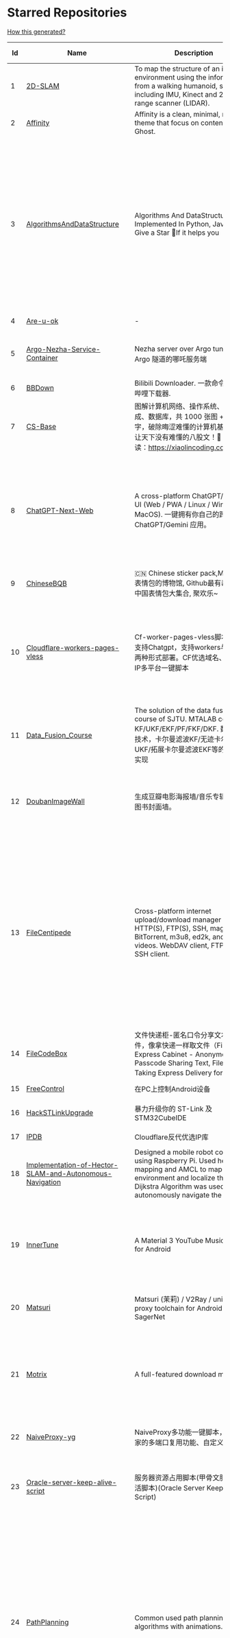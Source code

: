 # Starred Repositories  
[How this generated?](../master/USAGE.md)  
  
| Id 			| Name			| Description | Star Counts | Topics/Tags   | Last Updated 	|  
| ----------- | ----------- 	| ----------- | ----------- | ----------- 	| -----------   |  
|1|[2D-SLAM](https://github.com/Pontusun/2D-SLAM.git)|To map the structure of an indoor environment using the information from a walking humanoid, sensors including IMU, Kinect and 2D laser range scanner (LIDAR).|14||2-4-2015|  
|2|[Affinity](https://github.com/Showfom/Affinity.git)|Affinity is a clean, minimal, modern theme that focus on content for Ghost.|137|ghost, ghost-theme, ghost-themes|16-12-2019|  
|3|[AlgorithmsAndDataStructure](https://github.com/Py-Contributors/AlgorithmsAndDataStructure.git)|Algorithms And DataStructure Implemented In Python, Java & CPP, Give a Star 🌟If it helps you|885|data-structures, algorithms-and-data-structures, python-data-structures, python-algorithms, backtracking-algorithm, linkedlist, algorithm, cpp, python, algorithms, open-source, java, javascript, python3, computer-science|13-3-2024|  
|4|[Are-u-ok](https://github.com/AUK9527/Are-u-ok.git)|-|6950||26-3-2024|  
|5|[Argo-Nezha-Service-Container](https://github.com/fscarmen2/Argo-Nezha-Service-Container.git)|Nezha server over Argo tunnel 使用 Argo 隧道的哪吒服务端|412|nezha, probe, argo, cloudflared, paas, tunnel, vps|4-4-2024|  
|6|[BBDown](https://github.com/nilaoda/BBDown.git)|Bilibili Downloader. 一款命令行式哔哩哔哩下载器.|8349|downloader|13-11-2023|  
|7|[CS-Base](https://github.com/xiaolincoder/CS-Base.git)|图解计算机网络、操作系统、计算机组成、数据库，共 1000 张图 + 50 万字，破除晦涩难懂的计算机基础知识，让天下没有难懂的八股文！🚀 在线阅读：https://xiaolincoding.com  |12479|java, cpp, python, c, golang, linux, network, tcp|7-4-2024|  
|8|[ChatGPT-Next-Web](https://github.com/ChatGPTNextWeb/ChatGPT-Next-Web.git)|A cross-platform ChatGPT/Gemini UI (Web / PWA / Linux / Win / MacOS). 一键拥有你自己的跨平台 ChatGPT/Gemini 应用。|67508|chatgpt, nextjs, vercel, webui, cross-platform, tauri, tauri-app, react, desktop, gemini, fe, gemini-pro, gemini-server, gemini-ultra, ollama, groq, claude, calclaude|16-4-2024|  
|9|[ChineseBQB](https://github.com/zhaoolee/ChineseBQB.git)|🇨🇳 Chinese sticker pack,More joy / 表情包的博物馆, Github最有毒的仓库, 中国表情包大集合, 聚欢乐~|11811||6-11-2023|  
|10|[Cloudflare-workers-pages-vless](https://github.com/yonggekkk/Cloudflare-workers-pages-vless.git)|Cf-worker-pages-vless脚本，默认支持Chatgpt，支持workers与pages两种形式部署。CF优选域名、优选反代IP多平台一键脚本|2256|cdn, domain, vless, cloudflare-workers, edgetunnel, v2ray, xray, proxy, ygkkk, cloudflare-pages, edtunnel, cloudflare, chatgpt|17-4-2024|  
|11|[Data_Fusion_Course](https://github.com/Changjing-Liu/Data_Fusion_Course.git)|The solution of the data fusion  course of SJTU. MTALAB code for KF/UKF/EKF/PF/FKF/DKF. 数据融合技术，卡尔曼滤波KF/无迹卡尔曼滤波UKF/拓展卡尔曼滤波EKF等的MATLAB实现|50|kalman-filter, kalman|9-7-2023|  
|12|[DoubanImageWall](https://github.com/icue/DoubanImageWall.git)|生成豆瓣电影海报墙/音乐专辑封面墙/图书封面墙。|180|douban, douban-movie, douban-music, douban-crawler, douban-spider, douban-book|2-1-2023|  
|13|[FileCentipede](https://github.com/filecxx/FileCentipede.git)|Cross-platform internet upload/download manager for HTTP(S), FTP(S), SSH, magnet-link, BitTorrent, m3u8, ed2k, and online videos.  WebDAV client, FTP client, SSH client.|6610|bittorrent-client, download-manager, download-videos, bt, magnet, libtorrent, http-client, ftp-client, download, video-downloader, stream-downloader, torrent, qbittorrent, transmission, webdav-client, ssh-client, m3u8, remote-download, qt|1-4-2024|  
|14|[FileCodeBox](https://github.com/vastsa/FileCodeBox.git)|文件快递柜-匿名口令分享文本，文件，像拿快递一样取文件（File Express Cabinet - Anonymous Passcode Sharing Text, Files, Like Taking Express Delivery for Files）|3169|python, anonymous, fastapi, tool|9-4-2024|  
|15|[FreeControl](https://github.com/pdone/FreeControl.git)|在PC上控制Android设备|1541|android, adb, scrcpy|12-4-2024|  
|16|[HackSTLinkUpgrade](https://github.com/armink/HackSTLinkUpgrade.git)|暴力升级你的 ST-Link 及 STM32CubeIDE|88|st-link, stm32, stcubeide, cubeide|4-12-2022|  
|17|[IPDB](https://github.com/ymyuuu/IPDB.git)|Cloudflare反代优选IP库|624||17-4-2024|  
|18|[Implementation-of-Hector-SLAM-and-Autonomous-Navigation](https://github.com/Badri-R-S/Implementation-of-Hector-SLAM-and-Autonomous-Navigation.git)|Designed a mobile robot controlled using Raspberry Pi. Used hector mapping and AMCL to map the environment and localize the robot. Dijkstra Algorithm was used to autonomously navigate the robot.|2|amcl, hector-slam, ros, slam|13-11-2022|  
|19|[InnerTune](https://github.com/z-huang/InnerTune.git)|A Material 3 YouTube Music client for Android|3250|music, music-player, youtube, android, youtube-music, material-design, materialyou, innertube|21-1-2024|  
|20|[Matsuri](https://github.com/MatsuriDayo/Matsuri.git)|Matsuri (茉莉) / V2Ray / universal proxy toolchain for Android / Fork of SagerNet|2499|android, shadowsocks, v2ray, anticensorship|30-6-2023|  
|21|[Motrix](https://github.com/agalwood/Motrix.git)|A full-featured download manager.|43113|motrix, aria2, download-manager, macos, windows, linux, bittorrent, magnet, electron, bt, mac, download, torrent|7-6-2023|  
|22|[NaiveProxy-yg](https://github.com/yonggekkk/NaiveProxy-yg.git)|NaiveProxy多功能一键脚本，全网独家的多端口复用功能、自定义伪装站|267|acme, naiveproxy, warp, ygkkk|18-12-2023|  
|23|[Oracle-server-keep-alive-script](https://github.com/spiritLHLS/Oracle-server-keep-alive-script.git)|服务器资源占用脚本(甲骨文服务器保活脚本)(Oracle Server Keep Alive Script)|1501|alive, centos, debian, oracle, redhat, server, ubuntu, bash, oracle-cloud, dynamic, speedtest-cli, speedtest-go|22-10-2023|  
|24|[PathPlanning](https://github.com/zhm-real/PathPlanning.git)|Common used path planning algorithms with animations.|7316|astar, anytime-repairing-astar, learning-realtime-astar, realtime-adaptive-astar, lifelong-planning-astar, dstar, dstar-lite, anytime-dstar, rrt, rrt-star, rrt-connect, dynamic-rrt, extended-rrt, informed-rrt-star, fast-marching-trees, rrt-star-smart, batch-informed-trees, path-planning|14-12-2020|  
|25|[ROS-Autonomous-Robot](https://github.com/Abinay-Brown/ROS-Autonomous-Robot.git)|Autonomous Differential Drive Robot equipped with LIDAR AND IMU uses Hector-SLAM for mapping and ROS Navigation Stack to navigate autonomously|7||27-7-2023|  
|26|[Shadowrocket-ADBlock-Rules](https://github.com/h2y/Shadowrocket-ADBlock-Rules.git)|提供多款 Shadowrocket 规则，带广告过滤功能。用于 iOS 未越狱设备选择性地自动翻墙。|15427|shadowrocket, surge, gfw, shadowsocks, shadowsocksr, ssr, proxy|12-4-2021|  
|27|[SteamTools](https://github.com/BeyondDimension/SteamTools.git)|🛠「Watt Toolkit」是一个开源跨平台的多功能 Steam 工具箱。|18139|steam, csharp, dotnet, wpf, mvvm, xaml, avalonia, avaloniaui, dotnetcore, cross-platform, steamtools, linux-app, windows-app, macos-app, ios-app, android-app, crossplatform|17-4-2024|  
|28|[TVBox](https://github.com/2hacc/TVBox.git)|TVBox 网络接口，更新速度快，接口访问速度快且稳定！|3820|tvbox|29-3-2024|  
|29|[Telegraph-Image](https://github.com/cf-pages/Telegraph-Image.git)|Image Hosting solution, Flickr/imgur alternative, make it easy for users to share their images. Using Cloudflare Pages and Telegraph.|2342|cloudflare, cloudflare-pages, flickr, image, image-host, image-hosting, image-sharing, imgur, serverless, telegraph, upload-images|31-3-2024|  
|30|[Umi-OCR](https://github.com/hiroi-sora/Umi-OCR.git)|OCR software, free and offline. 开源、免费的离线OCR软件。支持截屏/批量导入图片，PDF文档识别，排除水印/页眉页脚，扫描/生成二维码。内置多国语言库。|20825|paddleocr, ocr, ocr-python|11-4-2024|  
|31|[UnblockNeteaseMusic](https://github.com/nondanee/UnblockNeteaseMusic.git)|Revive unavailable songs for Netease Cloud Music|17349|netease-cloud-music, unblocker, proxy-server|22-12-2020|  
|32|[VipVideo](https://github.com/iodefog/VipVideo.git)|各大网站vip视频、世界杯直播（CCTV5）免费观看 - Mac版。付费电影，VIP会员剧等，去广告播放。自用视频或者电影URL，音乐破解URL，CCTV等电视播放URL，爱奇艺、腾讯视频、芒果视频、bilibili、美剧、韩剧、日剧、音乐破解|3027||18-1-2023|  
|33|[X-TRACK](https://github.com/FASTSHIFT/X-TRACK.git)|A GPS bicycle speedometer that supports offline maps and track recording |5055|gps, gps-tracking, bicycle, speedometer, offline-maps, mcu, lvgl, mvp, gpx|22-9-2023|  
|34|[YYeTsBot](https://github.com/tgbot-collection/YYeTsBot.git)|🎬 人人影视 机器人和网站，包含人人影视全部资源以及众多网友的网盘分享|13900|yyets, telegram-bot, movies, tv-shows, bot, zimuxia|29-2-2024|  
|35|[aliyundrive-webdav](https://github.com/messense/aliyundrive-webdav.git)|阿里云盘 WebDAV 服务|9414|aliyundrive, aliyundrive-client, webdav-server, openwrt-package, luci-app|15-4-2024|  
|36|[aria2](https://github.com/aria2/aria2.git)|aria2 is a lightweight multi-protocol & multi-source, cross platform download utility operated in command-line. It supports HTTP/HTTPS, FTP, SFTP, BitTorrent and Metalink.|33483|cpp11, http, ftp, sftp, bittorrent, rpc, download, metalink|24-1-2024|  
|37|[awesome-english-ebooks](https://github.com/hehonghui/awesome-english-ebooks.git)|经济学人(含音频)、纽约客、卫报、连线、大西洋月刊等英语杂志免费下载,支持epub、mobi、pdf格式, 每周更新|16352|download, ebooks, economist, economist-ebooks, new-yorker, pdf|13-4-2024|  
|38|[awesome-toolbox-chinese](https://github.com/bestxtools/awesome-toolbox-chinese.git)|🧰 优秀工具箱集合 - 收集，推荐好用、优秀的工具箱。工具箱大全。  https://awesome-toolbox-chinese.bestxtools.com/   https://😎🧰.bestxtools.com/|939|toolbox, toolboxes, tools, awesome-list, awesome, awesome-toolbox, awesome-tools, online-tools, online-tools-websites, bestxtools|28-8-2023|  
|39|[bili2text](https://github.com/lanbinshijie/bili2text.git)|Bilibili视频转文字，一步到位，输入链接即可使用|330||25-11-2023|  
|40|[biliup](https://github.com/biliup/biliup.git)|全自动录播、直播录制、分p投稿工具，支持twitch、ytb频道搬运。|2404|bilibili, huya, douyu, douyin, bilibiliupload, youtube, twitch, downloader, download|17-4-2024|  
|41|[cashbook-desktop](https://github.com/dingdangdog/cashbook-desktop.git)|web  cashbook   web 记账本，使用Electron套壳打包为windows桌面程序|26|cashbook, electron, web, application, windows, docker, exe, ledger|17-4-2024|  
|42|[clash-verge-rev](https://github.com/clash-verge-rev/clash-verge-rev.git)|Continuation of Clash Verge - A Clash Meta GUI based on Tauri (Windows, MacOS, Linux)|16647|clash, clash-meta, clash-verge, linux, mac, tauri-app, windows, mihomo|17-4-2024|  
|43|[cloudflare](https://github.com/ip-scanner/cloudflare.git)|-|3549||14-2-2024|  
|44|[cloudflare_temp_email](https://github.com/dreamhunter2333/cloudflare_temp_email.git)|CloudFlare free temp domain email 免费收发 临时域名邮箱|663|cloudflare-email, cloudflare-pages, cloudflare-workers, email, free|16-4-2024|  
|45|[deploy](https://github.com/pandora-next/deploy.git)|Pandora Cloud + Pandora Server + Shared Chat + BackendAPI Proxy + Chat2API + Signup Free = PandoraNext. New GPTs(Gizmo) UI, All in one!|10981|chatgpt, openai, pandora|22-12-2023|  
|46|[dijkstras-algorithm](https://github.com/mburst/dijkstras-algorithm.git)|Implementations of Dijkstra's shortest path algorithm in different languages|510||21-2-2023|  
|47|[echarts](https://github.com/apache/echarts.git)|Apache ECharts is a powerful, interactive charting and data visualization library for browser|58871|echarts, data-visualization, charts, charting-library, visualization, apache, data-viz, canvas, svg|16-4-2024|  
|48|[extract_forward_tgbot](https://github.com/AhFeil/extract_forward_tgbot.git)|存储转发给它的消息，并能推送到网页，方便查看编辑信息，附带拼接图片、视频转 GIF 功能。 Store the messages forwarded to it, and be able to push them to the web page, for easy viewing and editing of the information.|65|python3, telegram-bot|9-4-2024|  
|49|[free](https://github.com/freefq/free.git)|翻墙、免费翻墙、免费科学上网、免费节点、免费梯子、免费ss/v2ray/trojan节点、蓝灯、谷歌商店、翻墙梯子|36319|fanqiang, v2ray, lantern, trojan, freefq, gfw, vmess, bulink, vpn, shadowsocks|6-2-2024|  
|50|[get_subscribe](https://github.com/ermaozi/get_subscribe.git)|✈️ 免费机场  / 免费VPN -> 自动获取免 clash/v2ray/trojan/sr/ssr 订阅链接，间隔12小时持续更新   科学上网   翻墙|5931|clash, v2ray, trojan, trojan-go, sr, ssr, android, vpn|17-4-2024|  
|51|[halo](https://github.com/halo-dev/halo.git)|强大易用的开源建站工具。|31393|halo, cms, halocms, content-management-system, blog, blog-engine, wordpress-alternative|16-4-2024|  
|52|[hector_slam_Ceres](https://github.com/wenbowen123/hector_slam_Ceres.git)|"Localization and Perception for Control and Decision-Making of a Low-Speed Autonomous Shuttle in a Campus Pilot Deployment." SAE International Journal of Connected and Automated Vehicles 1, no. 12-01-02-0003 (2018).|21|slam, robotics, self-driving-car, ceres-solver|21-4-2019|  
|53|[hexo](https://github.com/hexojs/hexo.git)|A fast, simple & powerful blog framework, powered by Node.js.|38387|hexo, javascript, nodejs, static-site-generator, typescript|17-4-2024|  
|54|[html5-speedtest](https://github.com/insoxin/html5-speedtest.git)|一个基于HTML5的Speedtest 开源速度测试(服务器网速)只有9kb的精简汉化|107|html5-speedtest, speedtest|20-9-2019|  
|55|[iptv-sources](https://github.com/HerbertHe/iptv-sources.git)|Autoupdate iptv sources|3863|iptv, iptv-channels, iptv-m3u, m3u, kodi, tvbox, diyp, docker|29-3-2024|  
|56|[iptv-sources](https://github.com/wuhu-pig/iptv-sources.git)|自动抓取更新iptv源 Autoupdate iptv sources|1||17-12-2023|  
|57|[jpg2gif](https://github.com/hellodk34/jpg2gif.git)|把telegram导出的jpg/jpeg/png静态表情图片转换成微信能够导入的.gif文件|68|sticker, stickers, telegram|10-4-2024|  
|58|[keyword_alert_bot](https://github.com/Hootrix/keyword_alert_bot.git)|telegram keyword alert bot ⏰|198|telegram-bot, bot, python, telegram|9-4-2024|  
|59|[lottie-converter](https://github.com/ed-asriyan/lottie-converter.git)|Converts Lottie Animations (.json / .lottie) and Telegram stickers (*.tgs) to GIF / PNG / APNG / WEBP|724|tgs, telegram, gif, sticker, lottie, stickers, animated-stickers, animated-gifs, gifski, webp, apng, png, tgs-to-apng, tgs-to-gif, tgs-to-png, tgs-to-webp, lottie-to-apng, lottie-to-gif, lottie-to-webp|3-2-2024|  
|60|[matlab_motion_planning](https://github.com/ai-winter/matlab_motion_planning.git)|Motion planning and Navigation of AGV/AMR：ROS planner plugin implementation of A*, Theta*, JPS, D*, LPA*, D* Lite, RRT, RRT*, RRT-Connect, Informed RRT*, ACO, Voronoi, PID, LQR, MPC, APF, DWA, Bezier, B-spline, Dubins, Reeds-Shepp etc.|160|a-star, d-star, dijkstra, dynamic-window-approach, informed-rrt-star, jump-point-search, motion-planning, rrt, rrt-connect, rrt-star, ant-colony-optimization, pid-control, voronoi, theta-star, artificial-potential-field, lqr-controller, mpc-control|8-2-2024|  
|61|[mdx-editor](https://github.com/maqi1520/mdx-editor.git)|⛷ A versatile WeChat typesetting editor，also a cross-platform Markdown note-taking software ⛷ 微信排版编辑器，也是一款跨平台 Markdown 笔记软件|831|mdx, online, markdown-editor, markdown, nextjs|13-1-2024|  
|62|[mihomo](https://github.com/MetaCubeX/mihomo.git)|A simple Python Pydantic model for Honkai: Star Rail parsed data from the Mihomo API.|12334|honkai-star-rail, mihomo, python, star-rail-api|4-3-2024|  
|63|[n8n](https://github.com/n8n-io/n8n.git)|Free and source-available fair-code licensed workflow automation tool. Easily automate tasks across different services.|40427|automation, automated, iaas, ipaas, n8n, workflow, typescript, node, self-hosted, integrations, workflow-automation, cli, development, docker, low-code, low-code-development-platform, data-flow, integration-framework, apis, low-code-platform|17-4-2024|  
|64|[nekoray](https://github.com/MatsuriDayo/nekoray.git)|Qt based cross-platform GUI proxy configuration manager (backend: v2ray / sing-box)|10188|linux, proxy, qt, shadowsocks, sing-box, trojan, v2ray, vless, vmess, windows|24-2-2024|  
|65|[new-pac](https://github.com/Alvin9999/new-pac.git)|翻墙-科学上网、自由上网、免费科学上网、免费翻墙、油管youtube、fanqiang、VPN、一键翻墙浏览器，vps一键搭建翻墙服务器脚本/教程，免费shadowsocks/ss/ssr/v2ray/goflyway账号/节点，翻墙梯子，电脑、手机、iOS、安卓、windows、Mac、Linux、路由器翻墙、科学上网|51627|fanqiang, free-ssr, free-ss, ssr, shadowsocks, v2ray, gfw, shadowsocksr, ss, vmess, brook, goflyway, naiveproxy, freegate, kcptun, trojan, vpn, lantern|17-4-2024|  
|66|[plugins](https://github.com/typecho-fans/plugins.git)|Typecho Fans插件作品目录|1704|typecho, typecho-plugin, php, javascript|31-3-2024|  
|67|[qrcp](https://github.com/claudiodangelis/qrcp.git)|:zap: Transfer files over wifi from your computer to your mobile device by scanning a QR code without leaving the terminal.|9767|utility, golang, qrcode, cli, command-line|3-2-2024|  
|68|[radishes](https://github.com/radishes-music/radishes.git)|Cross-platform copyright-free music platform（跨平台的无版权的音乐平台）. 支持 windows / macos / linux / web|1040|radishes, music, electron, vue3, typescript, id3-writer, id3-reader, music-player, unblock, vip|1-3-2024|  
|69|[robot_pose_ekf](https://github.com/udacity/robot_pose_ekf.git)|The robot_pose_ekf ROS package applies sensor fusion on the robot IMU and odometry values to estimate its 3D pose.|339||8-12-2021|  
|70|[robot_pose_ekf](https://github.com/ros-planning/robot_pose_ekf.git)|robot_pose_ekf package for ROS Melodic and later|270||2-3-2021|  
|71|[robot_pose_ekf_learning](https://github.com/WinDistance/robot_pose_ekf_learning.git)|robot_pose_ekf 注释|5||20-11-2019|  
|72|[robot_pose_ekf_study](https://github.com/qianlima8888/robot_pose_ekf_study.git)|对ros下的robot_pose_ekf包源码依照个人理解添加注释|3||17-4-2019|  
|73|[rrt-algorithms](https://github.com/motion-planning/rrt-algorithms.git)|n-dimensional RRT, RRT* (RRT-Star)|521|geometry, rrt, rrt-star, algorithm, algorithms, random, motion-planning, tree|5-3-2024|  
|74|[scoutrobot](https://github.com/abelmeadows/scoutrobot.git)|We have successfully implemented the autonomous navigation of UAV with our custom python node using LiDAR ; 2D mapping with Hector SLAM and 3D mapping using Octomap algorithms in the ROS simulation environment. We also implemented an algorithm to manage the battery life of the UAV though which the UAV can use to return home when the battery-level drops down to a certain percentage.|48||27-4-2019|  
|75|[server](https://github.com/screego/server.git)|screen sharing for developers https://screego.net/|6678|webrtc, screensharing-tool, privacy, selfhosted, docker, go|10-2-2024|  
|76|[shuyuan](https://github.com/shidahuilang/shuyuan.git)|香色闺阁+阅读3.0书源+源阅读+爱阅书香+花火阅读+读不舍手+IPTV源+IPA巨魔应用=自动更新|3831|xiangsegige, reader, shuyuan, yuedu, aiyueshuxiang, yuanyuedu, iptv, ipa, trollstore, tts|16-4-2024|  
|77|[sing-box_hysteria2_tuic_argo_reality](https://github.com/yonggekkk/sing-box_hysteria2_tuic_argo_reality.git)|Sing-box精装桶一键脚本【Hysteria2、Tuic5、Vless-reality、Vmess-ws/argo】：支持多端口跳跃、自签/acme双证书、Argo固定临时双隧道等功能；singbox电脑网页客户端(支持订阅链接与本地配置直接读取)|1345|argo, clash-meta, hysteria2, nekobox, sing-box, v2rayn, openclash, shadowrocket, cdn, cloudflared, acme, telegram-bot, geosite, v2ray, xray, tuic, singbox, warp|26-3-2024|  
|78|[sshwifty](https://github.com/nirui/sshwifty.git)|Web SSH & Telnet (WebSSH & WebTelnet client) 🔮|2102|webssh, webssh2, webtelnet, telnet, ssh|4-4-2024|  
|79|[starred-repo-toc](https://github.com/yks0000/starred-repo-toc.git)|Generates Markdown table for all Starred Repositories by a GitHub user.|35|starred-repositories, starred|17-4-2024|  
|80|[translators](https://github.com/zotero/translators.git)|Zotero Translators|1127||11-4-2024|  
|81|[v2rayN](https://github.com/2dust/v2rayN.git)|A GUI client for Windows, support Xray core and v2fly core and others|60926|windows, proxy, socks5, shadowsocks, trojan, v2ray, v2fly, xray, vmess, vless, xtls|11-4-2024|  
|82|[v9porn](https://github.com/techGay/v9porn.git)|9*Porn Android 客户端，突破游客每天观看10次视频的限制，还可以下载视频|4627|rxjava2, retrofit2, mvp-architecture, dagger2, rxcache|11-6-2022|  
|83|[vaultwarden](https://github.com/dani-garcia/vaultwarden.git)|Unofficial Bitwarden compatible server written in Rust, formerly known as bitwarden_rs|32747|vaultwarden, bitwarden, rust, docker, rocket, hacktoberfest, bitwarden-rs|6-4-2024|  
|84|[vps-inventory-monitoring](https://github.com/546669204/vps-inventory-monitoring.git)|VPS库存监控系统 --- 实时把握库存信息|324||8-7-2019|  
|85|[warp-yg](https://github.com/yonggekkk/warp-yg.git)|warp多功能一键脚本，支持warp-go与wgcf切换，无限生成warp配置文件，支持升级warp+、warp团队账户，查看VPS本地IP、netflix、chatgpt解锁状态|3032|netflix, warp, warp-go, wgcf, cloudflare, ygkkk, chatgpt, socks5-proxy, warp-cli, vpn, endpoint, replit, wireguard|27-3-2024|  
|86|[wifi-cracking](https://github.com/brannondorsey/wifi-cracking.git)|Crack WPA/WPA2 Wi-Fi Routers with Airodump-ng and Aircrack-ng/Hashcat|11120|wifi, wpa2-cracking, aircrack-ng, hashcat, hacking, tutorial, cracking, password-cracking|18-5-2018|  
|87|[x-ui-yg](https://github.com/yonggekkk/x-ui-yg.git)|x-ui精简修改版脚本，集成argo隧道，默认节点即可解锁ChatGPT，xray配置已添加支持warp-socks5与wireguard warp出站分流，实现多IP出站分流共存|1016|acme, bbr, x-ui, xray-core, ygkkk, ipv4, ipv6, socks5, wireguard, reality, chatgpt, xtls-rprx-vision, warp, argo, cloudflared|13-4-2024|  
  
